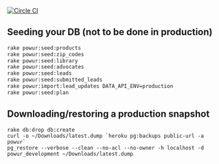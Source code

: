 [![Circle CI](https://circleci.com/gh/eyecuelab/powur.svg?style=svg&circle-token=184c29660ce8e18b159cdf7b7a4dd36222abc97a)](https://circleci.com/gh/eyecuelab/powur)


## Seeding your DB (not to be done in production)

```bash
rake powur:seed:products
rake powur:seed:zip_codes
rake powur:seed:library
rake powur:seed:advocates
rake powur:seed:leads
rake powur:seed:submitted_leads
rake powur:import:lead_updates DATA_API_ENV=production
rake powur:seed:plan
```

## Downloading/restoring a production snapshot

```
rake db:drop db:create
curl -o ~/Downloads/latest.dump `heroku pg:backups public-url -a powur`
pg_restore --verbose --clean --no-acl --no-owner -h localhost -d powur_development ~/Downloads/latest.dump
```
